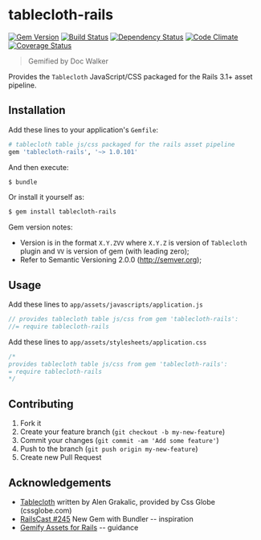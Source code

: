 # tablecloth-rails
[![Gem Version](https://badge.fury.io/rb/tablecloth-rails.png)](http://badge.fury.io/rb/tablecloth-rails)
[![Build Status](https://travis-ci.org/jhx/gem-tablecloth-rails.png?branch=master)](https://travis-ci.org/jhx/gem-tablecloth-rails)
[![Dependency Status](https://gemnasium.com/jhx/gem-tablecloth-rails.png)](https://gemnasium.com/jhx/gem-tablecloth-rails)
[![Code Climate](https://codeclimate.com/github/jhx/gem-tablecloth-rails.png)](https://codeclimate.com/github/jhx/gem-tablecloth-rails)
[![Coverage Status](https://coveralls.io/repos/jhx/gem-tablecloth-rails/badge.png)](https://coveralls.io/r/jhx/gem-tablecloth-rails)

> Gemified by Doc Walker

Provides the `Tablecloth` JavaScript/CSS packaged for the Rails 3.1+ asset pipeline.

## Installation

Add these lines to your application's `Gemfile`:

```rb
# tablecloth table js/css packaged for the rails asset pipeline
gem 'tablecloth-rails', '~> 1.0.101'
```

And then execute:

```sh
$ bundle
```

Or install it yourself as:

```sh
$ gem install tablecloth-rails
```

Gem version notes:

- Version is in the format `X.Y.ZVV` where `X.Y.Z` is version of `Tablecloth` plugin and `VV` is version of gem (with leading zero);
- Refer to Semantic Versioning 2.0.0 (http://semver.org);

## Usage

Add these lines to `app/assets/javascripts/application.js`

```js
// provides tablecloth table js/css from gem 'tablecloth-rails':
//= require tablecloth-rails
```

Add these lines to `app/assets/stylesheets/application.css`

```css
/*
provides tablecloth table js/css from gem 'tablecloth-rails':
= require tablecloth-rails
*/
```

## Contributing

1. Fork it
2. Create your feature branch (`git checkout -b my-new-feature`)
3. Commit your changes (`git commit -am 'Add some feature'`)
4. Push to the branch (`git push origin my-new-feature`)
5. Create new Pull Request

## Acknowledgements

- [Tablecloth](http://cssglobe.com/lab/tablecloth/) written by Alen Grakalic, provided by Css Globe (cssglobe.com)
- [RailsCast #245](http://railscasts.com/episodes/245-new-gem-with-bundler) New Gem with Bundler -- inspiration
- [Gemify Assets for Rails](http://prioritized.net/blog/gemify-assets-for-rails/) -- guidance
